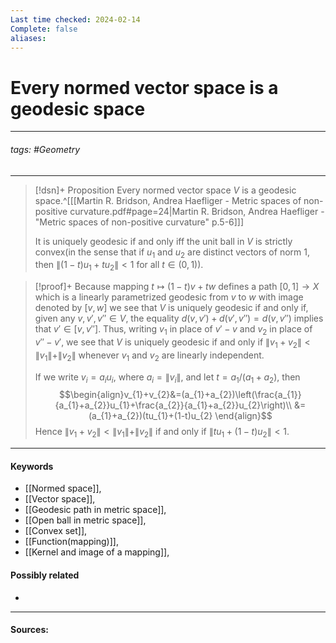 ```yaml
---
Last time checked: 2024-02-14
Complete: false
aliases:
---
```

# Every normed vector space is a geodesic space
***
###### tags: #Geometry 
***
>[!dsn]+ Proposition
>Every normed vector space $V$ is a geodesic space.^[[[Martin R. Bridson, Andrea Haefliger - Metric spaces of non-positive curvature.pdf#page=24|Martin R. Bridson, Andrea Haefliger - "Metric spaces of non-positive curvature" p.5-6]]]
>
>It is uniquely geodesic if and only iff the unit ball in $V$ is strictly convex(in the sense that if $u_{1}$ and $u_{2}$ are distinct vectors of norm $1$, then $\|(1-t)u_{1}+tu_{2} \|<1$ for all $t\in(0,1)$).

>[!proof]+
>Because mapping $t\mapsto(1-t)v+tw$ defines a path $[0,1]\to X$ which is a linearly parametrized geodesic from $v$ to $w$ with image denoted by $[v,w]$ we see that $V$ is uniquely geodesic if and only if, given any $v,v',v''\in V$, the equality $d(v,v')+d(v',v'')=d(v,v'')$ implies that $v'\in[v,v'']$. Thus, writing $v_{1}$ in place of $v'-v$ and $v_{2}$ in place of $v''-v'$, we see that $V$ is uniquely geodesic if and only if $\|v_{1}+v_{2}\|<\|v_{1} \|+\|v_{2}\|$ whenever $v_{1}$ and $v_{2}$ are linearly independent.
>
>If we write $v_{i}=a_{i}u_{i}$, where $a_{i}=\|v_{i}\|$, and let $t=a_{1}/(a_{1}+a_{2})$, then $$\begin{align}v_{1}+v_{2}&=(a_{1}+a_{2})\left(\frac{a_{1}}{a_{1}+a_{2}}u_{1}+\frac{a_{2}}{a_{1}+a_{2}}u_{2}\right)\\ &=(a_{1}+a_{2})(tu_{1}+(1-t)u_{2} \end{align}$$ Hence $\|v_{1}+v_{2}\|<\|v_{1}\|+\|v_{2}\|$ if and only if $\|tu_{1}+(1-t)u_{2}\|<1$.
***
#### Keywords
- [[Normed space]],
- [[Vector space]],
- [[Geodesic path in metric space]],
- [[Open ball in metric space]],
- [[Convex set]],
- [[Function(mapping)]],
- [[Kernel and image of a mapping]],
#### Possibly related
- 
***
#### Sources: